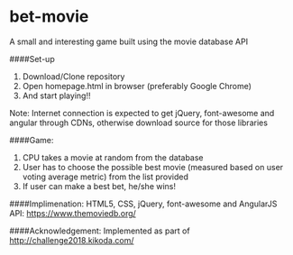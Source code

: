 # bet-movie
A small and interesting game built using the movie database API

####Set-up
1. Download/Clone repository
2. Open homepage.html in browser (preferably Google Chrome)
3. And start playing!!

Note: Internet connection is expected to get jQuery, font-awesome and angular through CDNs, otherwise download source for those libraries

####Game:
1. CPU takes a movie at random from the database
2. User has to choose the possible best movie (measured based on user voting average metric) from the list provided
3. If user can make a best bet, he/she wins! 


####Implimenation:
HTML5, CSS, jQuery, font-awesome and AngularJS
API: https://www.themoviedb.org/

####Acknowledgement:
Implemented as part of http://challenge2018.kikoda.com/
